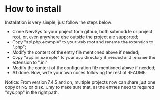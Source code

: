 # How to install

Installation is very simple, just follow the steps below:

* Clone NervSys to your project form github, both submodule or project root, or, even anywhere else outside the project are supported;
* Copy "api.php.example" to your web root and rename the extension to ".php";
* Modify the content of the entry file mentioned above if needed;
* Copy "app.ini.example" to your app directory if needed and rename the extension to ".ini";
* Modify the content of the configuration file mentioned above if needed;
* All done. Now, write your own codes following the rest of README.  
  
Notice: From version 7.4.5 and on, multiple projects now can share just one copy of NS on disk. Only to make sure that, all the entries need to required "sys.php" in the right path.
